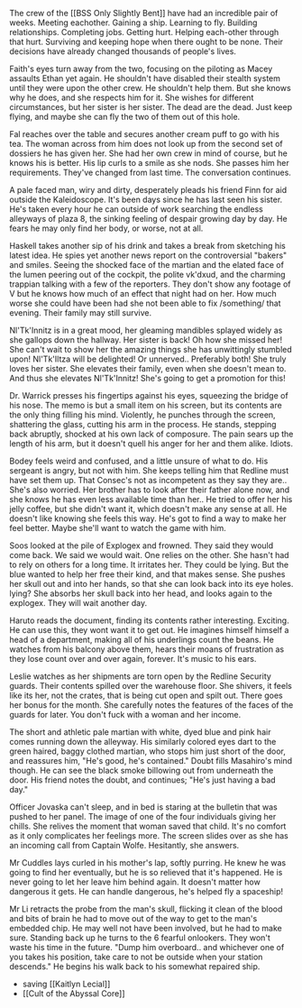 The crew of the [[BSS Only Slightly Bent]] have had an incredible pair of weeks. Meeting eachother. Gaining a ship. Learning to fly. Building relationships. Completing jobs. Getting hurt. Helping each-other through that hurt. Surviving and keeping hope when there ought to be none. Their decisions have already changed thousands of people's lives.



Faith's eyes turn away from the two, focusing on the piloting as Macey assaults Ethan yet again. He shouldn't have disabled their stealth system until they were upon the other crew. He shouldn't help them. But she knows why he does, and she respects him for it. She wishes for different circumstances, but her sister is her sister. The dead are the dead. Just keep flying, and maybe she can fly the two of them out of this hole.

Fal reaches over the table and secures another cream puff to go with his tea. The woman across from him does not look up from the second set of dossiers he has given her. She had her own crew in mind of course, but he knows his is better. His lip curls to a smile as she nods. She passes him her requirements. They've changed from last time. The conversation continues. 

A pale faced man, wiry and dirty, desperately pleads his friend Finn for aid outside the Kaleidoscope. It's been days since he has last seen his sister. He's taken every hour he can outside of work searching the endless alleyways of plaza 8, the sinking feeling of despair growing day by day. He fears he may only find her body, or worse, not at all.

Haskell takes another sip of his drink and takes a break from sketching his latest idea. He spies yet another news report on the controversial "bakers" and smiles. Seeing the shocked face of the martian and the elated face of the lumen peering out of the cockpit, the polite vk'dxud, and the charming trappian talking with a few of the reporters. They don't show any footage of V but he knows how much of an effect that night had on her. How much worse she could have been had she not been able to fix /something/ that evening. Their family may still survive.

Nl'Tk'Innitz is in a great mood, her gleaming mandibles splayed widely as she gallops down the hallway. Her sister is back! Oh how she missed her! She can't wait to show her the amazing things she has unwittingly stumbled upon! Nl'Tk'Iltza will be delighted! Or unnerved.. Preferably both! She truly loves her sister. She elevates their family, even when she doesn't mean to. And thus she elevates Nl'Tk'Innitz! She's going to get a promotion for this!

Dr. Warrick presses his fingertips against his eyes, squeezing the bridge of his nose. The memo is but a small item on his screen, but its contents are the only thing filling his mind. Violently, he punches through the screen, shattering the glass, cutting his arm in the process. He stands, stepping back abruptly, shocked at his own lack of composure. The pain sears up the length of his arm, but it doesn't quell his anger for her and them alike. Idiots.

Bodey feels weird and confused, and a little unsure of what to do. His sergeant is angry, but not with him. She keeps telling him that Redline must have set them up. That Consec's not as incompetent as they say they are.. She's also worried. Her brother has to look after their father alone now, and she knows he has even less available time than her.. He tried to offer her his jelly coffee, but she didn't want it, which doesn't make any sense at all. He doesn't like knowing she feels this way. He's got to find a way to make her feel better. Maybe she'll want to watch the game with him. 

Soos looked at the pile of Explogex and frowned. They said they would come back. We said we would wait. One relies on the other. She hasn't had to rely on others for a long time. It irritates her. They could be lying. But the blue wanted to help her free their kind, and that makes sense. She pushes her skull out and into her hands, so that she can look back into its eye holes. lying? She absorbs her skull back into her head, and looks again to the explogex. They will wait another day.

Haruto reads the document, finding its contents rather interesting. Exciting. He can use this, they wont want it to get out. He imagines himself himself a head of a department, making all of his underlings count the beans. He watches from his balcony above them, hears their moans of frustration as they lose count over and over again, forever. It's music to his ears.

Leslie watches as her shipments are torn open by the Redline Security guards. Their contents spilled over the warehouse floor. She shivers, it feels like its her, not the crates, that is being cut open and spilt out. There goes her bonus for the month. She carefully notes the features of the faces of the guards for later.  You don't fuck with a woman and her income.

The short and athletic pale martian with white, dyed blue and pink hair comes running down the alleyway. His similarly colored eyes dart to the green haired, baggy clothed martian, who stops him just short of the door, and reassures him, "He's good, he's contained." Doubt fills Masahiro's mind though. He can see the black smoke billowing out from underneath the door. His friend notes the doubt, and continues; "He's just having a bad day."

Officer Jovaska can't sleep, and in bed is staring at the bulletin that was pushed to her panel. The image of one of the four individuals giving her chills. She relives the moment that woman saved that child. It's no comfort as it only complicates her feelings more. The screen slides over as she has an incoming call from Captain Wolfe. Hesitantly, she answers.

Mr Cuddles lays curled in his mother's lap, softly purring. He knew he was going to find her eventually, but he is so relieved that it's happened. He is never going to let her leave him behind again. It doesn't matter how dangerous it gets. He can handle dangerous, he's helped fly a spaceship!

Mr Li retracts the probe from the man's skull, flicking it clean of the blood and bits of brain he had to move out of the way to get to the man's embedded chip. He may well not have been involved, but he had to make sure. Standing back up he turns to the 6 fearful onlookers. They won't waste his time in the future. "Dump him overboard.. and whichever one of you takes his position, take care to not be outside when your station descends." He begins his walk back to his somewhat repaired ship. 



- saving [[Kaitlyn Lecial]]
- [[Cult of the Abyssal Core]]